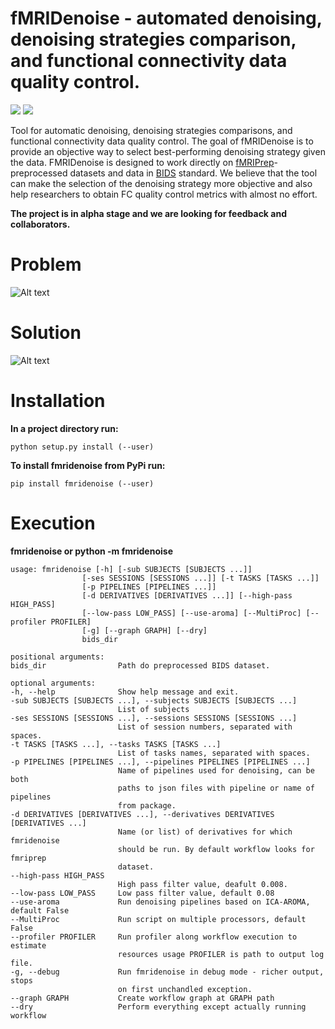 # fMRIDenoise - automated denoising, denoising strategies comparison, and functional connectivity data quality control.

[<img src="https://zenodo.org/badge/181017876.svg">](https://zenodo.org/record/3243178)
[<img src="https://travis-ci.org/nbraingroup/fmridenoise.svg?branch=master">](https://travis-ci.org/nbraingroup/fmridenoise)
   
Tool for automatic denoising, denoising strategies comparisons,
and functional connectivity data quality control.
The goal of fMRIDenoise is to provide an objective way to select
best-performing denoising strategy given the data.
FMRIDenoise is designed to work directly on [fMRIPrep](https://fmriprep.readthedocs.io)-preprocessed datasets and
data in [BIDS](https://bids.neuroimaging.io/) standard.
We believe that the tool can make the selection of the denoising strategy more objective and also help researchers to obtain FC quality control metrics with almost no effort.

**The project is in alpha stage and we are looking for feedback and collaborators.**

Problem
=======

![Alt text](docs/fmridenoise_problem.png?raw=true "Title")

Solution
========

![Alt text](docs/fmridenoise_solution.png?raw=true "Title")

Installation
============

**In a project directory run:**

    python setup.py install (--user)

**To install fmridenoise from PyPi run:**
    
    pip install fmridenoise (--user)

Execution
=========

**fmridenoise or python -m fmridenoise**

    usage: fmridenoise [-h] [-sub SUBJECTS [SUBJECTS ...]]
                    [-ses SESSIONS [SESSIONS ...]] [-t TASKS [TASKS ...]]
                    [-p PIPELINES [PIPELINES ...]]
                    [-d DERIVATIVES [DERIVATIVES ...]] [--high-pass HIGH_PASS]
                    [--low-pass LOW_PASS] [--use-aroma] [--MultiProc] [--profiler PROFILER]
                    [-g] [--graph GRAPH] [--dry]
                    bids_dir

    positional arguments:
    bids_dir                Path do preprocessed BIDS dataset.

    optional arguments:
    -h, --help              Show help message and exit.
    -sub SUBJECTS [SUBJECTS ...], --subjects SUBJECTS [SUBJECTS ...]
                            List of subjects
    -ses SESSIONS [SESSIONS ...], --sessions SESSIONS [SESSIONS ...]
                            List of session numbers, separated with spaces.
    -t TASKS [TASKS ...], --tasks TASKS [TASKS ...]
                            List of tasks names, separated with spaces.
    -p PIPELINES [PIPELINES ...], --pipelines PIPELINES [PIPELINES ...]
                            Name of pipelines used for denoising, can be both
                            paths to json files with pipeline or name of pipelines
                            from package.
    -d DERIVATIVES [DERIVATIVES ...], --derivatives DERIVATIVES [DERIVATIVES ...]
                            Name (or list) of derivatives for which fmridenoise
                            should be run. By default workflow looks for fmriprep
                            dataset.
    --high-pass HIGH_PASS
                            High pass filter value, deafult 0.008.
    --low-pass LOW_PASS     Low pass filter value, default 0.08
    --use-aroma             Run denoising pipelines based on ICA-AROMA, default False
    --MultiProc             Run script on multiple processors, default False
    --profiler PROFILER     Run profiler along workflow execution to estimate
                            resources usage PROFILER is path to output log file.
    -g, --debug             Run fmridenoise in debug mode - richer output, stops
                            on first unchandled exception.
    --graph GRAPH           Create workflow graph at GRAPH path
    --dry                   Perform everything except actually running workflow
                                    
